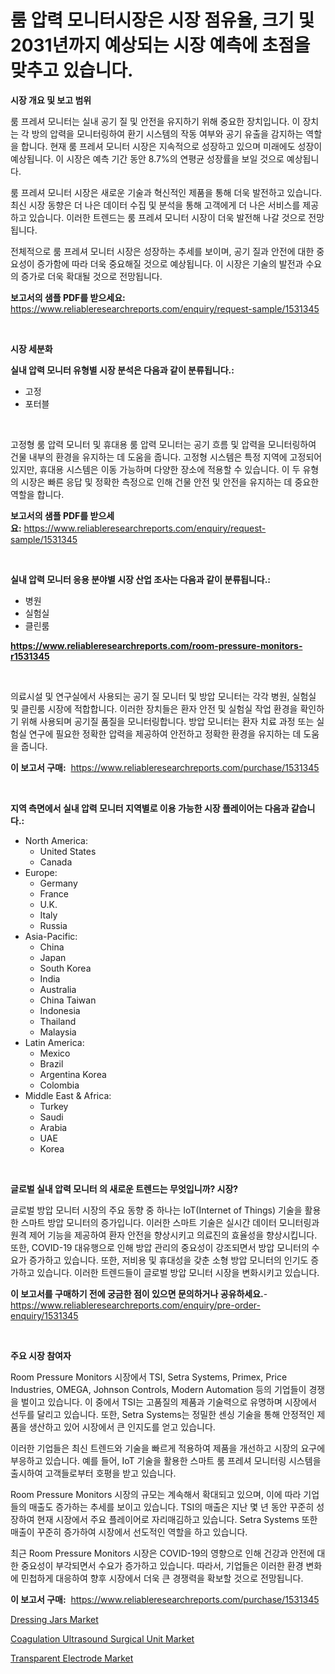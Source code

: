<p><h1>룸 압력 모니터시장은 시장 점유율, 크기 및 2031년까지 예상되는 시장 예측에 초점을 맞추고 있습니다.</h1></p><p><strong>시장 개요 및 보고 범위</strong></p>
<p><p>룸 프레셔 모니터는 실내 공기 질 및 안전을 유지하기 위해 중요한 장치입니다. 이 장치는 각 방의 압력을 모니터링하여 환기 시스템의 작동 여부와 공기 유출을 감지하는 역할을 합니다. 현재 룸 프레셔 모니터 시장은 지속적으로 성장하고 있으며 미래에도 성장이 예상됩니다. 이 시장은 예측 기간 동안 8.7%의 연평균 성장률을 보일 것으로 예상됩니다. </p><p>룸 프레셔 모니터 시장은 새로운 기술과 혁신적인 제품을 통해 더욱 발전하고 있습니다. 최신 시장 동향은 더 나은 데이터 수집 및 분석을 통해 고객에게 더 나은 서비스를 제공하고 있습니다. 이러한 트렌드는 룸 프레셔 모니터 시장이 더욱 발전해 나갈 것으로 전망됩니다.</p><p>전체적으로 룸 프레셔 모니터 시장은 성장하는 추세를 보이며, 공기 질과 안전에 대한 중요성이 증가함에 따라 더욱 중요해질 것으로 예상됩니다. 이 시장은 기술의 발전과 수요의 증가로 더욱 확대될 것으로 전망됩니다.</p></p>
<p><strong>보고서의 샘플 PDF를 받으세요:</strong> <a href="https://www.reliableresearchreports.com/enquiry/request-sample/1531345">https://www.reliableresearchreports.com/enquiry/request-sample/1531345</a></p>
<p>&nbsp;</p>
<p><strong>시장 세분화</strong></p>
<p><strong>실내 압력 모니터 유형별 시장 분석은 다음과 같이 분류됩니다.:</strong></p>
<p><ul><li>고정</li><li>포터블</li></ul></p>
<p>&nbsp;</p>
<p><p>고정형 룸 압력 모니터 및 휴대용 룸 압력 모니터는 공기 흐름 및 압력을 모니터링하여 건물 내부의 환경을 유지하는 데 도움을 줍니다. 고정형 시스템은 특정 지역에 고정되어 있지만, 휴대용 시스템은 이동 가능하며 다양한 장소에 적용할 수 있습니다. 이 두 유형의 시장은 빠른 응답 및 정확한 측정으로 인해 건물 안전 및 안전을 유지하는 데 중요한 역할을 합니다.</p></p>
<p><strong>보고서의 샘플 PDF를 받으세요:</strong>&nbsp;<a href="https://www.reliableresearchreports.com/enquiry/request-sample/1531345">https://www.reliableresearchreports.com/enquiry/request-sample/1531345</a></p>
<p>&nbsp;</p>
<p><strong> 실내 압력 모니터 응용 분야별 시장 산업 조사는 다음과 같이 분류됩니다.:</strong></p>
<p><ul><li>병원</li><li>실험실</li><li>클린룸</li></ul></p>
<p><strong><a href="https://www.reliableresearchreports.com/room-pressure-monitors-r1531345">https://www.reliableresearchreports.com/room-pressure-monitors-r1531345</a></strong></p>
<p>&nbsp;</p>
<p><p>의료시설 및 연구실에서 사용되는 공기 질 모니터 및 방압 모니터는 각각 병원, 실험실 및 클린룸 시장에 적합합니다. 이러한 장치들은 환자 안전 및 실험실 작업 환경을 확인하기 위해 사용되며 공기질 품질을 모니터링합니다. 방압 모니터는 환자 치료 과정 또는 실험실 연구에 필요한 정확한 압력을 제공하여 안전하고 정확한 환경을 유지하는 데 도움을 줍니다.</p></p>
<p><strong>이 보고서 구매:</strong>&nbsp; <a href="https://www.reliableresearchreports.com/purchase/1531345">https://www.reliableresearchreports.com/purchase/1531345</a></p>
<p>&nbsp;</p>
<p><strong>지역 측면에서 실내 압력 모니터 지역별로 이용 가능한 시장 플레이어는 다음과 같습니다.:</strong></p>
<p><ul>
    <li>
        North America:
        <ul>
            <li>United States</li>
            <li>Canada</li>
        </ul>
    </li>
    <li>
        Europe:
        <ul>
            <li>Germany</li>
            <li>France</li>
            <li>U.K.</li>
            <li>Italy</li>
            <li>Russia</li>
        </ul>
    </li>
    <li>
        Asia-Pacific:
        <ul>
            <li>China</li>
            <li>Japan</li>
            <li>South Korea</li>
            <li>India</li>
            <li>Australia</li>
            <li>China Taiwan</li>
            <li>Indonesia</li>
            <li>Thailand</li>
            <li>Malaysia</li>
        </ul>
    </li>
    <li>
        Latin America:
        <ul>
            <li>Mexico</li>
            <li>Brazil</li>
            <li>Argentina Korea</li>
            <li>Colombia</li>
        </ul>
    </li>
    <li>
        Middle East & Africa:
        <ul>
            <li>Turkey</li>
            <li>Saudi</li>
            <li>Arabia</li>
            <li>UAE</li>
            <li>Korea</li>
        </ul>
    </li>
    </ul></p>
<p>&nbsp;</p>
<p><strong>글로벌 실내 압력 모니터 의 새로운 트렌드는 무엇입니까? 시장?</strong></p>
<p><p>글로벌 방압 모니터 시장의 주요 동향 중 하나는 IoT(Internet of Things) 기술을 활용한 스마트 방압 모니터의 증가입니다. 이러한 스마트 기술은 실시간 데이터 모니터링과 원격 제어 기능을 제공하여 환자 안전을 향상시키고 의료진의 효율성을 향상시킵니다. 또한, COVID-19 대유행으로 인해 방압 관리의 중요성이 강조되면서 방압 모니터의 수요가 증가하고 있습니다. 또한, 저비용 및 휴대성을 갖춘 소형 방압 모니터의 인기도 증가하고 있습니다. 이러한 트렌드들이 글로벌 방압 모니터 시장을 변화시키고 있습니다.</p></p>
<p><strong>이 보고서를 구매하기 전에 궁금한 점이 있으면 문의하거나 공유하세요.</strong>- <a href="https://www.reliableresearchreports.com/enquiry/pre-order-enquiry/1531345">https://www.reliableresearchreports.com/enquiry/pre-order-enquiry/1531345</a></p>
<p>&nbsp;</p>
<p><strong>주요 시장 참여자</strong></p>
<p><p>Room Pressure Monitors 시장에서 TSI, Setra Systems, Primex, Price Industries, OMEGA, Johnson Controls, Modern Automation 등의 기업들이 경쟁을 벌이고 있습니다. 이 중에서 TSI는 고품질의 제품과 기술력으로 유명하며 시장에서 선두를 달리고 있습니다. 또한, Setra Systems는 정밀한 센싱 기술을 통해 안정적인 제품을 생산하고 있어 시장에서 큰 인지도를 얻고 있습니다.</p><p>이러한 기업들은 최신 트렌드와 기술을 빠르게 적용하여 제품을 개선하고 시장의 요구에 부응하고 있습니다. 예를 들어, IoT 기술을 활용한 스마트 룸 프레셔 모니터링 시스템을 출시하여 고객들로부터 호평을 받고 있습니다.</p><p>Room Pressure Monitors 시장의 규모는 계속해서 확대되고 있으며, 이에 따라 기업들의 매출도 증가하는 추세를 보이고 있습니다. TSI의 매출은 지난 몇 년 동안 꾸준히 성장하여 현재 시장에서 주요 플레이어로 자리매김하고 있습니다. Setra Systems 또한 매출이 꾸준히 증가하여 시장에서 선도적인 역할을 하고 있습니다.</p><p>최근 Room Pressure Monitors 시장은 COVID-19의 영향으로 인해 건강과 안전에 대한 중요성이 부각되면서 수요가 증가하고 있습니다. 따라서, 기업들은 이러한 환경 변화에 민첩하게 대응하여 향후 시장에서 더욱 큰 경쟁력을 확보할 것으로 전망됩니다.</p></p>
<p><strong>이 보고서 구매:</strong>&nbsp;&nbsp;<a href="https://www.reliableresearchreports.com/purchase/1531345">https://www.reliableresearchreports.com/purchase/1531345</a></p>
<p><p><a href="https://github.com/seekum/Market-Research-Report-List-2/blob/main/dressing-jars-market.md">Dressing Jars Market</a></p><p><a href="https://github.com/nancykennedykellievqfqt2/Market-Research-Report-List-2/blob/main/coagulation-ultrasound-surgical-unit-market.md">Coagulation Ultrasound Surgical Unit Market</a></p><p><a href="https://noble-drawer-34c.notion.site/Transparent-Electrode-Market-Focuses-on-Market-Share-Size-and-Projected-Forecast-Till-2031-ed076b3ff346423cb7948c7772b9aaaf">Transparent Electrode Market</a></p></p>